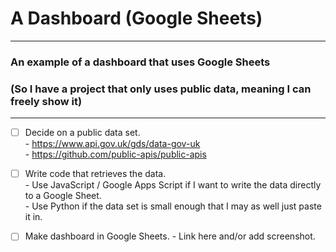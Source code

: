 # A Dashboard (Google Sheets)

---

### An example of a dashboard that uses Google Sheets
### (So I have a project that only uses public data, meaning I can freely show it)

---

- [ ] Decide on a public data set.\
      - https://www.api.gov.uk/gds/data-gov-uk \
      - https://github.com/public-apis/public-apis
- [ ] Write code that retrieves the data.\
      - Use JavaScript / Google Apps Script if I want to write the data directly to a Google Sheet.\
      - Use Python if the data set is small enough that I may as well just paste it in.
- [ ] Make dashboard in Google Sheets.
      - Link here and/or add screenshot.

